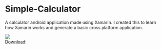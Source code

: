 # Simple-Calculator
A calculator android application made using Xamarin. I created this to learn how Xamarin works and generate a basic cross platform application.

<a href="http://github.com/rahulkchoudhry/Simple-Calculator/raw/master/Simple-Calculator/installer/com.rahulkchoudhry.simple_calculator.apk"> <img src="https://img.icons8.com/dusk/64/000000/download.png"/> <br/> Download </a>
